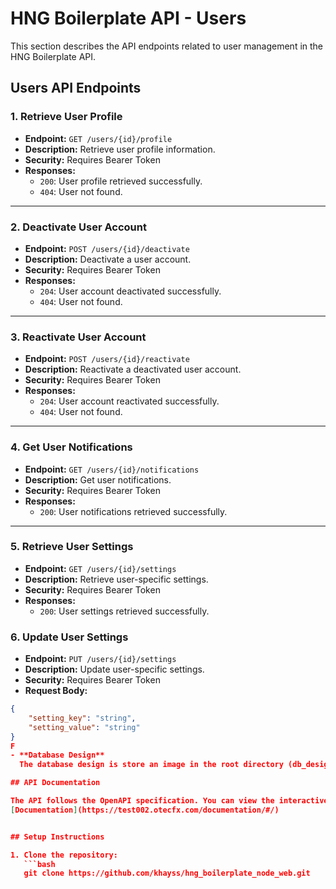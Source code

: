 # HNG Boilerplate API - Users

This section describes the API endpoints related to user management in the HNG Boilerplate API.

## Users API Endpoints

### 1. Retrieve User Profile
- **Endpoint:** `GET /users/{id}/profile`
- **Description:** Retrieve user profile information.
- **Security:** Requires Bearer Token
- **Responses:**
  - `200`: User profile retrieved successfully.
  - `404`: User not found.

---

### 2. Deactivate User Account
- **Endpoint:** `POST /users/{id}/deactivate`
- **Description:** Deactivate a user account.
- **Security:** Requires Bearer Token
- **Responses:**
  - `204`: User account deactivated successfully.
  - `404`: User not found.

---

### 3. Reactivate User Account
- **Endpoint:** `POST /users/{id}/reactivate`
- **Description:** Reactivate a deactivated user account.
- **Security:** Requires Bearer Token
- **Responses:**
  - `204`: User account reactivated successfully.
  - `404`: User not found.

---

### 4. Get User Notifications
- **Endpoint:** `GET /users/{id}/notifications`
- **Description:** Get user notifications.
- **Security:** Requires Bearer Token
- **Responses:**
  - `200`: User notifications retrieved successfully.

---

### 5. Retrieve User Settings
- **Endpoint:** `GET /users/{id}/settings`
- **Description:** Retrieve user-specific settings.
- **Security:** Requires Bearer Token
- **Responses:**
  - `200`: User settings retrieved successfully.

### 6. Update User Settings
- **Endpoint:** `PUT /users/{id}/settings`
- **Description:** Update user-specific settings.
- **Security:** Requires Bearer Token
- **Request Body:**
```json
{
    "setting_key": "string",
    "setting_value": "string"
}
F
- **Database Design**
  The database design is store an image in the root directory (db_design.jpeg).

## API Documentation

The API follows the OpenAPI specification. You can view the interactive documentation and test endpoints using the link below.
[Documentation](https://test002.otecfx.com/documentation/#/)


## Setup Instructions

1. Clone the repository:
   ```bash
   git clone https://github.com/khayss/hng_boilerplate_node_web.git
